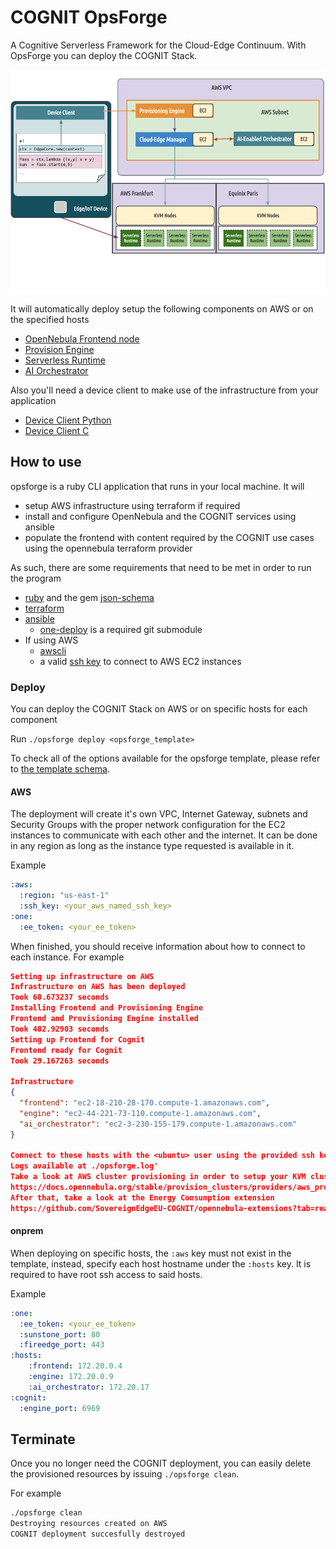 # COGNIT OpsForge

A Cognitive Serverless Framework for the Cloud-Edge Continuum. With OpsForge you can deploy the COGNIT Stack.

![Alt text](images/cognit_arch.png)

It will automatically deploy setup the following components on AWS or on the specified hosts

- [OpenNebula Frontend node](https://docs.opennebula.io/STS/installation_and_configuration/frontend_installation/overview.html)
- [Provision Engine](https://github.com/SovereignEdgeEU-COGNIT/provisioning-engine)
- [Serverless Runtime](https://github.com/SovereignEdgeEU-COGNIT/serverless-runtime)
- [AI Orchestrator](https://github.com/SovereignEdgeEU-COGNIT/ai-orchestrator)

Also you'll need a device client to make use of the infrastructure from your application

- [Device Client Python](https://github.com/SovereignEdgeEU-COGNIT/device-runtime-py)
- [Device Client C](https://github.com/SovereignEdgeEU-COGNIT/device-runtime-c)


## How to use

opsforge is a ruby CLI application that runs in your local machine. It will

- setup AWS infrastructure using terraform if required
- install and configure OpenNebula and the COGNIT services using ansible
- populate the frontend with content required by the COGNIT use cases using the opennebula terraform provider

As such, there are some requirements that need to be met in order to run the program

- [ruby](https://www.ruby-lang.org/en/documentation/installation/) and the gem [json-schema](https://rubygems.org/gems/json-schema)
- [terraform](https://developer.hashicorp.com/terraform/install?product_intent=terraform)
- [ansible](https://docs.ansible.com/ansible/latest/installation_guide/intro_installation.html)
  - [one-deploy](https://github.com/OpenNebula/one-deploy/releases/tag/release-1.0.0) is a required git submodule
- If using AWS
  - [awscli](https://docs.aws.amazon.com/cli/latest/userguide/getting-started-install.html)
  - a valid [ssh key](https://docs.aws.amazon.com/AWSEC2/latest/UserGuide/ec2-key-pairs.html) to connect to AWS EC2 instances

### Deploy

You can deploy the COGNIT Stack on AWS or on specific hosts for each component

Run `./opsforge deploy <opsforge_template>`

To check all of the options available for the opsforge template, please refer to [the template schema](./schema.json).

#### AWS

The deployment will create it's own VPC, Internet Gateway, subnets and Security Groups with the proper network configuration for the EC2 instances to communicate with each other and the internet. It can be done in any region as long as the instance type requested is available in it.

Example

```yaml
:aws:
  :region: "us-east-1"
  :ssh_key: <your_aws_named_ssh_key>
:one:
  :ee_token: <your_ee_token>
```

When finished, you should receive information about how to connect to each instance. For example

```json
Setting up infrastructure on AWS
Infrastructure on AWS has been deployed
Took 60.673237 seconds
Installing Frontend and Provisioning Engine
Frontend and Provisioning Engine installed
Took 402.92903 seconds
Setting up Frontend for Cognit
Frontend ready for Cognit
Took 29.167263 seconds

Infrastructure
{
  "frontend": "ec2-18-210-28-170.compute-1.amazonaws.com",
  "engine": "ec2-44-221-73-110.compute-1.amazonaws.com",
  "ai_orchestrator": "ec2-3-230-155-179.compute-1.amazonaws.com"
}

Connect to these hosts with the <ubuntu> user using the provided ssh key'
Logs available at ./opsforge.log'
Take a look at AWS cluster provisioning in order to setup your KVM cluster
https://docs.opennebula.org/stable/provision_clusters/providers/aws_provider.html#aws-provider
After that, take a look at the Energy Consumption extension
https://github.com/SovereignEdgeEU-COGNIT/opennebula-extensions?tab=readme-ov-file#scaphandre-extension
```

#### onprem

When deploying on specific hosts, the `:aws` key must not exist in the template, instead, specify each host hostname under the `:hosts` key. It is required to have root ssh access to said hosts.

Example

```yaml
:one:
  :ee_token: <your_ee_token>
  :sunstone_port: 80
  :fireedge_port: 443
:hosts:
    :frontend: 172.20.0.4
    :engine: 172.20.0.9
    :ai_orchestrator: 172.20.17
:cognit:
  :engine_port: 6969
```

##  Terminate

Once you no longer need the COGNIT deployment, you can easily delete the provisioned resources by issuing `./opsforge clean`.

For example

```bash
./opsforge clean
Destroying resources created on AWS
COGNIT deployment succesfully destroyed
```


